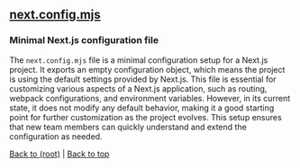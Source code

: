 ## [next.config.mjs](next.config.mjs)

### Minimal Next.js configuration file

The `next.config.mjs` file is a minimal configuration setup for a Next.js project. It exports an empty configuration object, which means the project is using the default settings provided by Next.js. This file is essential for customizing various aspects of a Next.js application, such as routing, webpack configurations, and environment variables. However, in its current state, it does not modify any default behavior, making it a good starting point for further customization as the project evolves. This setup ensures that new team members can quickly understand and extend the configuration as needed.

[Back to (root)](#root) | [Back to top](#table-of-contents)

